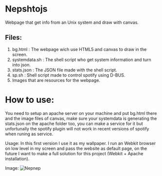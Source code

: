 # Nepshtojs
Webpage that get info from an Unix system and draw with canvas.

## Files:

1. bg.html : The webpage wich use HTML5 and canvas to draw in the screen.
2. systemdata.sh : The shell script who get system information and turn into json.
3. stats.json : The JSON file made with the shell script.
4. sp.sh : Shell script made to control spotify using D-BUS.
5. Images that are resources for the webpage.

# How to use:

You need to setup an apache server on your machine and put bg.html there and the image files of canvas, make sure your systemdata is generating the stats.json on the apache folder too, you can make a service for it but unfortunally the spotify plugin will not work in recent versions of spotify when runing as service.

Usage: In this first version I use it as my wallpaper. I run an Webkit browser on low level in my screen and pass the website as default page, on the future I want to make a full solution for this project (Webkit + Apache installation).

Image:
![Nepnep](https://media.discordapp.net/attachments/223594824681521152/715083925902589952/Captura_de_tela_de_2020-05-27_03-06-44.png?width=1177&height=658)
